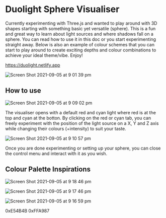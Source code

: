 # Duolight Sphere Visualiser
Currently experimenting with Three.js and wanted to play around with 3D shapes starting with something basic yet versatile (sphere). This is a fun and great way to learn about light sources and where shadows fall on a sphere. You can read how to use it in this doc or you start experimenting straight away. Below is also an example of colour schemes that you can start to play around to create exciting depths and colour combinations to achieve your ideal theme/vibe. Enjoy!

https://duolight.netlify.app

![Screen Shot 2021-09-05 at 9 01 39 pm](https://user-images.githubusercontent.com/65147934/132124430-6c40a1d3-75b5-464c-a36d-0b2be3fb5d31.png)


## How to use

![Screen Shot 2021-09-05 at 9 09 02 pm](https://user-images.githubusercontent.com/65147934/132124618-8fa1a0cc-00e3-4259-b102-0f50d5e6a6fa.png)

The visualiser opens with a default red and cyan light where red is at the top and cyan at the botton. By clicking on the red or cyan tab, you can freely experiment with the position of the light source on a X, Y and Z axis while changing their colours (+intensity) to suit your taste.

![Screen Shot 2021-09-05 at 9 10 57 pm](https://user-images.githubusercontent.com/65147934/132124661-c690b6dd-165b-437e-83d3-f12a47bce90e.png)

Once you are done experimenting or setting up your sphere, you can close the control menu and interact with it as you wish.

## Colour Palette Inspirations

![Screen Shot 2021-09-05 at 9 18 46 pm](https://user-images.githubusercontent.com/65147934/132124868-7ae9700b-b6bb-4af8-b327-eaf19923705a.png)

![Screen Shot 2021-09-05 at 9 17 46 pm](https://user-images.githubusercontent.com/65147934/132124829-b3b5b73c-fb58-420d-a48f-fe832c9b5355.png)

![Screen Shot 2021-09-05 at 9 16 59 pm](https://user-images.githubusercontent.com/65147934/132124799-a691ac7d-9089-40ca-9d6c-62777027fab4.png)


0xE54B4B
0xFFA987

